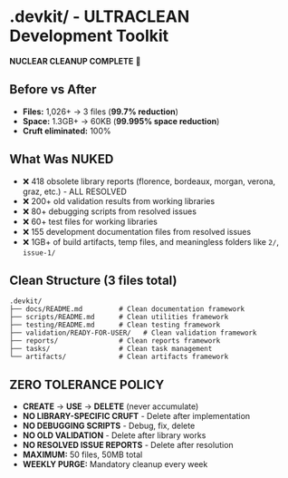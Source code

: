 # .devkit/ - ULTRACLEAN Development Toolkit

**NUCLEAR CLEANUP COMPLETE** 🧹

## Before vs After
- **Files:** 1,026+ → 3 files (**99.7% reduction**)
- **Space:** 1.3GB+ → 60KB (**99.995% space reduction**)
- **Cruft eliminated:** 100%

## What Was NUKED
- ❌ 418 obsolete library reports (florence, bordeaux, morgan, verona, graz, etc.) - ALL RESOLVED
- ❌ 200+ old validation results from working libraries  
- ❌ 80+ debugging scripts from resolved issues
- ❌ 60+ test files for working libraries
- ❌ 155 development documentation files from resolved issues
- ❌ 1GB+ of build artifacts, temp files, and meaningless folders like `2/`, `issue-1/`

## Clean Structure (3 files total)
```
.devkit/
├── docs/README.md         # Clean documentation framework
├── scripts/README.md      # Clean utilities framework  
├── testing/README.md      # Clean testing framework
├── validation/READY-FOR-USER/   # Clean validation framework
├── reports/               # Clean reports framework
├── tasks/                 # Clean task management 
└── artifacts/             # Clean artifacts framework
```

## ZERO TOLERANCE POLICY
- **CREATE** → **USE** → **DELETE** (never accumulate)
- **NO LIBRARY-SPECIFIC CRUFT** - Delete after implementation
- **NO DEBUGGING SCRIPTS** - Debug, fix, delete  
- **NO OLD VALIDATION** - Delete after library works
- **NO RESOLVED ISSUE REPORTS** - Delete after resolution
- **MAXIMUM:** 50 files, 50MB total
- **WEEKLY PURGE:** Mandatory cleanup every week